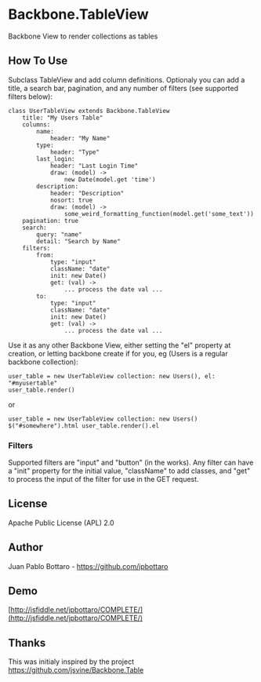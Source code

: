# Backbone.TableView

Backbone View to render collections as tables

## How To Use

Subclass TableView and add column definitions. Optionaly
you can add a title, a search bar, pagination, and any number
of filters (see supported filters below):

    class UserTableView extends Backbone.TableView
        title: "My Users Table"
        columns:
            name:
                header: "My Name"
            type:
                header: "Type"
            last_login:
                header: "Last Login Time"
                draw: (model) ->
                    new Date(model.get 'time')
            description:
                header: "Description"
                nosort: true
                draw: (model) ->
                    some_weird_formatting_function(model.get('some_text'))
        pagination: true
        search:
            query: "name"
            detail: "Search by Name"
        filters:
            from:
                type: "input"
                className: "date"
                init: new Date()
                get: (val) ->
                    ... process the date val ...
            to:
                type: "input"
                className: "date"
                init: new Date()
                get: (val) ->
                    ... process the date val ...

Use it as any other Backbone View, either setting the "el" property at
creation, or letting backbone create if for you, eg (Users is a regular
backbone collection):

    user_table = new UserTableView collection: new Users(), el: "#myusertable"
    user_table.render()

or

    user_table = new UserTableView collection: new Users()
    $("#somewhere").html user_table.render().el

### Filters

Supported filters are "input" and "button" (in the works). Any filter can have a "init"
property for the initial value, "className" to add classes, and "get" to process the
input of the filter for use in the GET request.

## License

Apache Public License (APL) 2.0

## Author

Juan Pablo Bottaro - https://github.com/jpbottaro

## Demo

[http://jsfiddle.net/jpbottaro/COMPLETE/](http://jsfiddle.net/jpbottaro/COMPLETE/)

## Thanks

This was initialy inspired by the project https://github.com/jsvine/Backbone.Table
